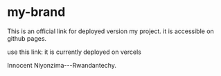 # my-brand

This is an official link for deployed version my project. it is accessible on github pages.

use this link: it is currently deployed on vercels

Innocent Niyonzima---Rwandantechy.
